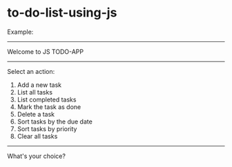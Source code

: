 # to-do-list-using-js

Example:
***************************
Welcome to JS TODO-APP
***************************
Select an action:
1) Add a new task
2) List all tasks
3) List completed tasks
4) Mark the task as done
5) Delete a task
6) Sort tasks by the due date
7) Sort tasks by priority
8) Clear all tasks
***************************
What's your choice?
